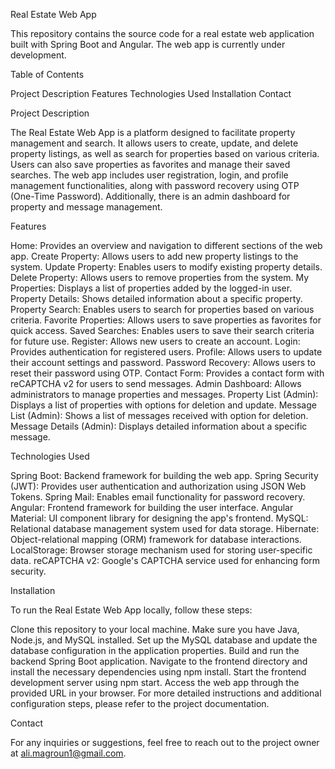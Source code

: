 Real Estate Web App

This repository contains the source code for a real estate web application built with Spring Boot and Angular. The web app is currently under development.

Table of Contents

Project Description
Features
Technologies Used
Installation
Contact

Project Description

The Real Estate Web App is a platform designed to facilitate property management and search. It allows users to create, update, and delete property listings, as well as search for properties based on various criteria. Users can also save properties as favorites and manage their saved searches. The web app includes user registration, login, and profile management functionalities, along with password recovery using OTP (One-Time Password). Additionally, there is an admin dashboard for property and message management.

Features

Home: Provides an overview and navigation to different sections of the web app.
Create Property: Allows users to add new property listings to the system.
Update Property: Enables users to modify existing property details.
Delete Property: Allows users to remove properties from the system.
My Properties: Displays a list of properties added by the logged-in user.
Property Details: Shows detailed information about a specific property.
Property Search: Enables users to search for properties based on various criteria.
Favorite Properties: Allows users to save properties as favorites for quick access.
Saved Searches: Enables users to save their search criteria for future use.
Register: Allows new users to create an account.
Login: Provides authentication for registered users.
Profile: Allows users to update their account settings and password.
Password Recovery: Allows users to reset their password using OTP.
Contact Form: Provides a contact form with reCAPTCHA v2 for users to send messages.
Admin Dashboard: Allows administrators to manage properties and messages.
Property List (Admin): Displays a list of properties with options for deletion and update.
Message List (Admin): Shows a list of messages received with option for deletion.
Message Details (Admin): Displays detailed information about a specific message.

Technologies Used

Spring Boot: Backend framework for building the web app.
Spring Security (JWT): Provides user authentication and authorization using JSON Web Tokens.
Spring Mail: Enables email functionality for password recovery.
Angular: Frontend framework for building the user interface.
Angular Material: UI component library for designing the app's frontend.
MySQL: Relational database management system used for data storage.
Hibernate: Object-relational mapping (ORM) framework for database interactions.
LocalStorage: Browser storage mechanism used for storing user-specific data.
reCAPTCHA v2: Google's CAPTCHA service used for enhancing form security.

Installation

To run the Real Estate Web App locally, follow these steps:

Clone this repository to your local machine.
Make sure you have Java, Node.js, and MySQL installed.
Set up the MySQL database and update the database configuration in the application properties.
Build and run the backend Spring Boot application.
Navigate to the frontend directory and install the necessary dependencies using npm install.
Start the frontend development server using npm start.
Access the web app through the provided URL in your browser.
For more detailed instructions and additional configuration steps, please refer to the project documentation.

Contact

For any inquiries or suggestions, feel free to reach out to the project owner at 
ali.magroun1@gmail.com.